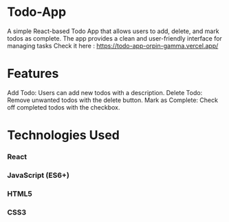 # Todo-App
A simple React-based Todo App that allows users to add, delete, and mark todos as complete. The app provides a clean and user-friendly interface for managing tasks Check it here : https://todo-app-orpin-gamma.vercel.app/
# Features
Add Todo: Users can add new todos with a description.
Delete Todo: Remove unwanted todos with the delete button.
Mark as Complete: Check off completed todos with the checkbox.
# Technologies Used
### React
### JavaScript (ES6+)
### HTML5
### CSS3
